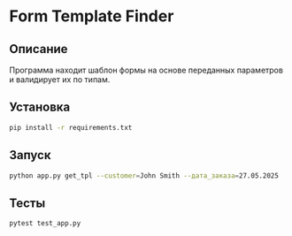 # Form Template Finder

## Описание
Программа находит шаблон формы на основе переданных параметров и валидирует их по типам.

## Установка

```bash
pip install -r requirements.txt
```

## Запуск

```bash
python app.py get_tpl --customer=John Smith --дата_заказа=27.05.2025
```

## Тесты

```bash
pytest test_app.py
```
